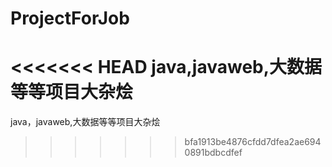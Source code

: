 # ProjectForJob
<<<<<<< HEAD
java,javaweb,大数据等等项目大杂烩
=======
java，javaweb,大数据等等项目大杂烩
>>>>>>> bfa1913be4876cfdd7dfea2ae6940891bdbcdfef
